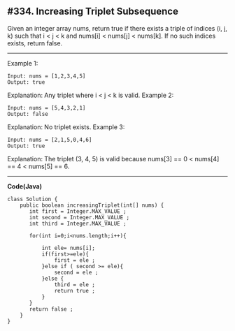 ## **#334. Increasing Triplet Subsequence**
Given an integer array nums, return true if there exists a triple of indices (i, j, k) such that i < j < k and nums[i] < nums[j] < nums[k]. If no such indices exists, return false.

 ----

Example 1:
```
Input: nums = [1,2,3,4,5]
Output: true
```
Explanation: Any triplet where i < j < k is valid.
Example 2:
```
Input: nums = [5,4,3,2,1]
Output: false
```
Explanation: No triplet exists.
Example 3:
```
Input: nums = [2,1,5,0,4,6]
Output: true
```

Explanation: The triplet (3, 4, 5) is valid because nums[3] == 0 < nums[4] == 4 < nums[5] == 6.

 ----
**Code(Java)**
```
class Solution {
    public boolean increasingTriplet(int[] nums) {
       int first = Integer.MAX_VALUE ;
       int second = Integer.MAX_VALUE ;
       int third = Integer.MAX_VALUE ;

       for(int i=0;i<nums.length;i++){

           int ele= nums[i];
           if(first>=ele){
               first = ele ;
           }else if ( second >= ele){
               second = ele ;
           }else {
               third = ele ;
               return true ;
           }
       }
       return false ;
    }
}
```
